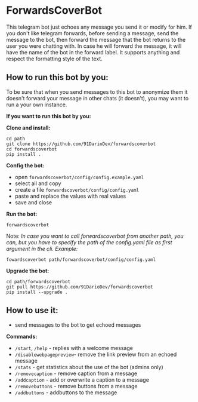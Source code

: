 # ForwardsCoverBot

This telegram bot just echoes any message you send it or modify for him. If you don't like telegram forwards, before sending a message, send the message to the bot, then forward the message that the bot returns to the user you were chatting with. In case he will forward the message, it will have the name of the bot in the forward label. It supports anything and respect the formatting style of the text.

## How to run this bot by you:
To be sure that when you send messages to this bot to anonymize them it doesn't forward your message in other chats (it doesn't), you may want to run a your own instance.

**If you want to run this bot by you:**


**Clone and install:**
```
cd path
git clone https://github.com/91DarioDev/forwardscoverbot
cd forwardscoverbot
pip install .
```

**Config the bot:**
- open `forwardscoverbot/config/config.example.yaml`
- select all and copy
- create a file `forwardscoverbot/config/config.yaml`
- paste and replace the values with real values
- save and close

**Run the bot:**
```
forwardscoverbot
```
Note: _In case you want to call forwardscoverbot from another path, you can, but you have to specify the path of the config.yaml file as first argument in the cli.
Example:_

```
fowardscoverbot path/forwardscoverbot/config/config.yaml
```

**Upgrade the bot:**
```
cd path/forwardscoverbot
git pull https://github.com/91DarioDev/forwardscoverbot
pip install --upgrade .
```

## How to use it:

- send messages to the bot to get echoed messages

**Commands:**

- `/start`, `/help` - replies with a welcome message
- `/disablewebpagepreview`- remove the link preview from an echoed message
- `/stats` - get statistics about the use of the bot (admins only)
- `/removecaption` - remove caption from a message
- `/addcaption` - add or overwrite a caption to a message
- `/removebuttons` - remove buttons from a message
- `/addbuttons` - addbuttons to the message
